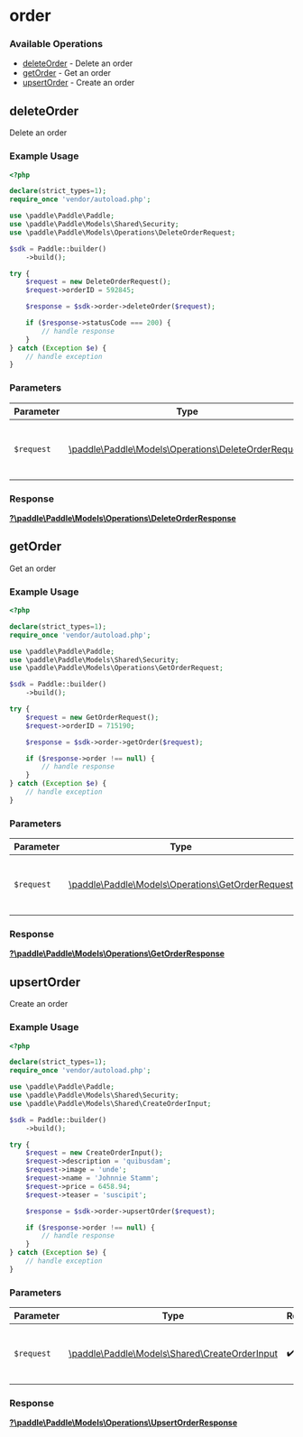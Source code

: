 # order

### Available Operations

* [deleteOrder](#deleteorder) - Delete an order
* [getOrder](#getorder) - Get an order
* [upsertOrder](#upsertorder) - Create an order

## deleteOrder

Delete an order

### Example Usage

```php
<?php

declare(strict_types=1);
require_once 'vendor/autoload.php';

use \paddle\Paddle\Paddle;
use \paddle\Paddle\Models\Shared\Security;
use \paddle\Paddle\Models\Operations\DeleteOrderRequest;

$sdk = Paddle::builder()
    ->build();

try {
    $request = new DeleteOrderRequest();
    $request->orderID = 592845;

    $response = $sdk->order->deleteOrder($request);

    if ($response->statusCode === 200) {
        // handle response
    }
} catch (Exception $e) {
    // handle exception
}
```

### Parameters

| Parameter                                                                                            | Type                                                                                                 | Required                                                                                             | Description                                                                                          |
| ---------------------------------------------------------------------------------------------------- | ---------------------------------------------------------------------------------------------------- | ---------------------------------------------------------------------------------------------------- | ---------------------------------------------------------------------------------------------------- |
| `$request`                                                                                           | [\paddle\Paddle\Models\Operations\DeleteOrderRequest](../../models/operations/DeleteOrderRequest.md) | :heavy_check_mark:                                                                                   | The request object to use for the request.                                                           |


### Response

**[?\paddle\Paddle\Models\Operations\DeleteOrderResponse](../../models/operations/DeleteOrderResponse.md)**


## getOrder

Get an order

### Example Usage

```php
<?php

declare(strict_types=1);
require_once 'vendor/autoload.php';

use \paddle\Paddle\Paddle;
use \paddle\Paddle\Models\Shared\Security;
use \paddle\Paddle\Models\Operations\GetOrderRequest;

$sdk = Paddle::builder()
    ->build();

try {
    $request = new GetOrderRequest();
    $request->orderID = 715190;

    $response = $sdk->order->getOrder($request);

    if ($response->order !== null) {
        // handle response
    }
} catch (Exception $e) {
    // handle exception
}
```

### Parameters

| Parameter                                                                                      | Type                                                                                           | Required                                                                                       | Description                                                                                    |
| ---------------------------------------------------------------------------------------------- | ---------------------------------------------------------------------------------------------- | ---------------------------------------------------------------------------------------------- | ---------------------------------------------------------------------------------------------- |
| `$request`                                                                                     | [\paddle\Paddle\Models\Operations\GetOrderRequest](../../models/operations/GetOrderRequest.md) | :heavy_check_mark:                                                                             | The request object to use for the request.                                                     |


### Response

**[?\paddle\Paddle\Models\Operations\GetOrderResponse](../../models/operations/GetOrderResponse.md)**


## upsertOrder

Create an order

### Example Usage

```php
<?php

declare(strict_types=1);
require_once 'vendor/autoload.php';

use \paddle\Paddle\Paddle;
use \paddle\Paddle\Models\Shared\Security;
use \paddle\Paddle\Models\Shared\CreateOrderInput;

$sdk = Paddle::builder()
    ->build();

try {
    $request = new CreateOrderInput();
    $request->description = 'quibusdam';
    $request->image = 'unde';
    $request->name = 'Johnnie Stamm';
    $request->price = 6458.94;
    $request->teaser = 'suscipit';

    $response = $sdk->order->upsertOrder($request);

    if ($response->order !== null) {
        // handle response
    }
} catch (Exception $e) {
    // handle exception
}
```

### Parameters

| Parameter                                                                                | Type                                                                                     | Required                                                                                 | Description                                                                              |
| ---------------------------------------------------------------------------------------- | ---------------------------------------------------------------------------------------- | ---------------------------------------------------------------------------------------- | ---------------------------------------------------------------------------------------- |
| `$request`                                                                               | [\paddle\Paddle\Models\Shared\CreateOrderInput](../../models/shared/CreateOrderInput.md) | :heavy_check_mark:                                                                       | The request object to use for the request.                                               |


### Response

**[?\paddle\Paddle\Models\Operations\UpsertOrderResponse](../../models/operations/UpsertOrderResponse.md)**

